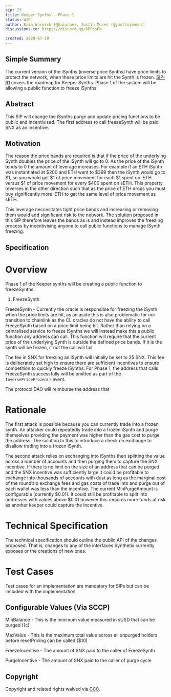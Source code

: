 ```yaml
---
sip: 73
title: Keeper Synths - Phase 1
status: WIP
author: Kain Warwick (@kaiynne), Justin Moses (@justinjmoses)
discussions-to: https://discord.gg/kPPKsPb

created: 2020-07-20
---
```


## Simple Summary
The current version of the iSynths (inverse price Synths) have price limits to protect the network, when these price limits are hit the Synth is frozen. [SIP-61](./sip-61/md) covers the roadmap for Keeper Synths. Phase 1 of the system will be allowing a public function to freeze iSynths.

## Abstract
This SIP will change the iSynths purge and update pricing functions to be public and incentivised. The first address to call freezeSynth will be paid SNX as an incentive.

## Motivation
The reason the price bands are required is that if the price of the underlying Synth doubles the price of the iSynth will go to 0. As the price of the iSynth tends to 0 the amount of leverage increases. For example if an ETH iSynth was instantiated at $200 and ETH went to $399 then the iSynth would go to $1, so you would get $1 of price movement for each $1 spent on iETH versus $1 of price movement for every $400 spent on sETH. This property reverses in the other direction such that as the price of ETH drops you must buy significantly more iETH to get the same level of price movement as sETH.

This leverage neccesitates tight price bands and increasing or removing them would add significant risk to the network. The solution proposed in this SIP therefore leaves the bands as is and instead improves the freezing process by incentivising anyone to call public functions to manage iSynth freezing.

## Specification

# Overview
Phase 1 of the Keeper synths will be creating a public function to freezeSynths.

1. FreezeSynth

FreezeSynth - Currently the oracle is responsible for freezing the iSynth when the price limits are hit, as an aside this is also problematic for our transition to chainlink as the CL oracles do not have the ability to call FreezeSynth based on a price limit being hit. Rather than relying on a centralised service to freeze iSynths we will instead make this a public function any address can call. This function will require that the current price of the underlying Synth is outside the defined price bands. If it is the synth will be frozen, if not the call will fail.

The fee in SNX for freezing an iSynth will initially be set to 25 SNX. This fee is deliberately set high to ensure there are sufficient incentives to ensure competition to quickly freeze iSynths. For Phase 1, the address that calls FreezeSynth successfully will be emitted as part of the `InversePriceFrozen()` event.

The protocol DAO will reimburse the address that

# Rationale
The first attack is possible because you can currently trade into a frozen synth. An attacker could repeatedly trade into a frozen iSynth and purge themselves providing the payment was higher than the gas cost to purge the address. The solution to this to introduce a check on exchange to disallow trading into a frozen iSynth.

The second attack relies on exchanging into iSynths then splitting the value across a number of accounts and then purging them to capture the SNX incentive. If there is no limit on the size of an address that can be purged and the SNX incentive was sufficiently large it could be profitable to exchange into thousands of accounts with dust as long as the marginal cost of the roundtrip exchange fees and gas costs of trade into and purge out of each wallet was less than the incentive. The current MinPurgeAmount is configurable (currently $0.01). It could still be profitable to split into addresses with values above $0.01 however this requires more funds at risk as another keeper could capture the incentive.

# Technical Specification
<!--The technical specification should describe the syntax and semantics of any new feature.-->
The technical specification should outline the public API of the changes proposed. That is, changes to any of the interfaces Synthetix currently exposes or the creations of new ones.

# Test Cases
<!--Test cases for an implementation are mandatory for SIPs but can be included with the implementation..-->
Test cases for an implementation are mandatory for SIPs but can be included with the implementation.

## Configurable Values (Via SCCP)
MinBalance - This is the minimum value measured in sUSD that can be purged (1c)

MaxValue - This is the maximum total value across all unpurged holders before resetPricing can be called ($10)

FreezeIncentive - The amount of SNX paid to the caller of FreezeSynth

PurgeIncentive - The amount of SNX paid to the caller of purge cycle

## Copyright
Copyright and related rights waived via [CC0](https://creativecommons.org/publicdomain/zero/1.0/).

